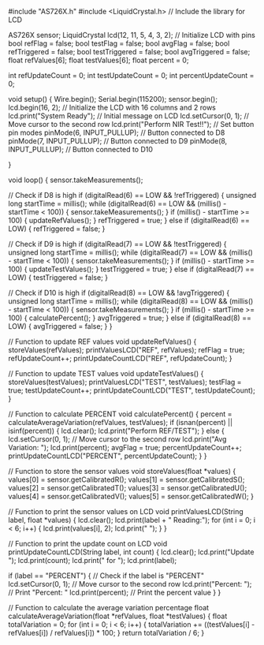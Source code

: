 #include "AS726X.h"
#include <LiquidCrystal.h> // Include the library for LCD

AS726X sensor;
LiquidCrystal lcd(12, 11, 5, 4, 3, 2); // Initialize LCD with pins
bool refFlag = false;
bool testFlag = false;
bool avgFlag = false;
bool refTriggered = false;
bool testTriggered = false;
bool avgTriggered = false;
float refValues[6];
float testValues[6];
float percent = 0;

int refUpdateCount = 0;
int testUpdateCount = 0;
int percentUpdateCount = 0;


void setup() {
  Wire.begin();
  Serial.begin(115200);
  sensor.begin();
  lcd.begin(16, 2); // Initialize the LCD with 16 columns and 2 rows
  lcd.print("System Ready"); // Initial message on LCD
  lcd.setCursor(0, 1); // Move cursor to the second row
  lcd.print("Perform NIR Test!!");
  // Set button pin modes
  pinMode(6, INPUT_PULLUP);  // Button connected to D8
  pinMode(7, INPUT_PULLUP);  // Button connected to D9
  pinMode(8, INPUT_PULLUP); // Button connected to D10

}

void loop() {
  sensor.takeMeasurements();


  // Check if D8 is high
  if (digitalRead(6) == LOW && !refTriggered) {
    unsigned long startTime = millis();
    while (digitalRead(6) == LOW && (millis() - startTime < 100)) {
      sensor.takeMeasurements();
    }
    if (millis() - startTime >= 100) {
      updateRefValues();
    }
    refTriggered = true;
  } else if (digitalRead(6) == LOW) {
    refTriggered = false;
  }

  // Check if D9 is high
  if (digitalRead(7) == LOW && !testTriggered) {
    unsigned long startTime = millis();
    while (digitalRead(7) == LOW && (millis() - startTime < 100)) {
      sensor.takeMeasurements();
    }
    if (millis() - startTime >= 100) {
      updateTestValues();
    }
    testTriggered = true;
  } else if (digitalRead(7) == LOW) {
    testTriggered = false;
  }

  // Check if D10 is high
  if (digitalRead(8) == LOW && !avgTriggered) {
    unsigned long startTime = millis();
    while (digitalRead(8) == LOW && (millis() - startTime < 100)) {
      sensor.takeMeasurements();
    }
    if (millis() - startTime >= 100) {
      calculatePercent();
    }
    avgTriggered = true;
  } else if (digitalRead(8) == LOW) {
    avgTriggered = false;
  }
}

// Function to update REF values
void updateRefValues() {
  storeValues(refValues);
  printValuesLCD("REF", refValues);
  refFlag = true;
  refUpdateCount++;
  printUpdateCountLCD("REF", refUpdateCount);
}

// Function to update TEST values
void updateTestValues() {
  storeValues(testValues);
  printValuesLCD("TEST", testValues);
  testFlag = true;
  testUpdateCount++;
  printUpdateCountLCD("TEST", testUpdateCount);
}

// Function to calculate PERCENT
void calculatePercent() {
  percent = calculateAverageVariation(refValues, testValues);
  if (isnan(percent) || isinf(percent)) {
    lcd.clear();
    lcd.print("Perform REF/TEST");
  } else {
    lcd.setCursor(0, 1); // Move cursor to the second row
    lcd.print("Avg Variation: ");
    lcd.print(percent);
    avgFlag = true;
    percentUpdateCount++;
    printUpdateCountLCD("PERCENT", percentUpdateCount);
  }
}

// Function to store the sensor values
void storeValues(float *values) {
  values[0] = sensor.getCalibratedR();
  values[1] = sensor.getCalibratedS();
  values[2] = sensor.getCalibratedT();
  values[3] = sensor.getCalibratedU();
  values[4] = sensor.getCalibratedV();
  values[5] = sensor.getCalibratedW();
}

// Function to print the sensor values on LCD
void printValuesLCD(String label, float *values) {
  lcd.clear();
  lcd.print(label + " Reading:");
  for (int i = 0; i < 6; i++) {
    lcd.print(values[i], 2);
    lcd.print(" ");
  }
}

// Function to print the update count on LCD
void printUpdateCountLCD(String label, int count) {
  lcd.clear();
  lcd.print("Update ");
  lcd.print(count);
  lcd.print(" for ");
  lcd.print(label);

   if (label == "PERCENT") { // Check if the label is "PERCENT"
    lcd.setCursor(0, 1); // Move cursor to the second row
    lcd.print("Percent: "); // Print "Percent: "
    lcd.print(percent); // Print the percent value
  }
}

// Function to calculate the average variation percentage
float calculateAverageVariation(float *refValues, float *testValues) {
  float totalVariation = 0;
  for (int i = 0; i < 6; i++) {
    totalVariation += ((testValues[i] - refValues[i]) / refValues[i]) * 100;
  }
  return totalVariation / 6;
}

